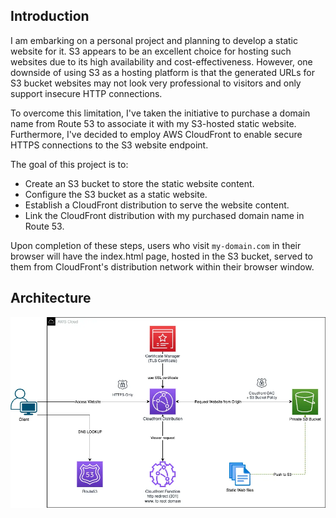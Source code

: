 ## Introduction

I am embarking on a personal project and planning to develop a static website for it. S3 appears to be an excellent choice for hosting such websites due to its high availability and cost-effectiveness. However, one downside of using S3 as a hosting platform is that the generated URLs for S3 bucket websites may not look very professional to visitors and only support insecure HTTP connections.

To overcome this limitation, I've taken the initiative to purchase a domain name from Route 53 to associate it with my S3-hosted static website. Furthermore, I've decided to employ AWS CloudFront to enable secure HTTPS connections to the S3 website endpoint.

The goal of this project is to:

- Create an S3 bucket to store the static website content.
- Configure the S3 bucket as a static website.
- Establish a CloudFront distribution to serve the website content.
- Link the CloudFront distribution with my purchased domain name in Route 53.

Upon completion of these steps, users who visit `my-domain.com` in their browser will have the index.html page, hosted in the S3 bucket, served to them from CloudFront's distribution network within their browser window.

## Architecture
![Architecture](./images/architecture.webp)  <br />
